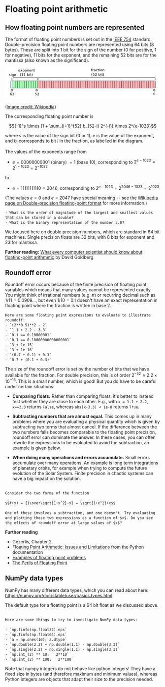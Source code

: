 # Floating point arithmetic

## How floating point numbers are represented

The format of floating point numbers is set out in the [IEEE 754](https://en.wikipedia.org/wiki/IEEE_754) standard. Double-precision floating point numbers are represented using 64 bits (8 bytes). These are split into 1 bit for the sign of the number (0 for positive, 1 for negative), 11 bits for the exponent, and the remaining 52 bits are for the mantissa (also known as the significand).

![Illustration of bit formatting for a double precision float](IEEE_754_Double_Floating_Point_Format.png)

([Image credit: Wikipedia](https://en.wikipedia.org/wiki/Double-precision_floating-point_format))

The corresponding floating point number is 

$$(-1)^s \times (1 + \sum_{i=1}^{52} b_{52-i} 2^{-i}) \times 2^{e-1023}$$

where $s$ is the value of the sign bit (0 or 1), $e$ is the value of the exponent, and $b_i$ corresponds to bit $i$ in the fraction, as labelled in the diagram.

The values of the exponents range from 
- $e=00000000001$ (binary) $=1$ (base 10), corresponding to $2^{e-1023}=2^{1-1023}=2^{-1022}$

to

- $e=11111111110=2046$, corresponding to $2^{e-1023}=2^{2046-1023}=2^{1023}$

(The values $e=0$ and $e=2047$ have special meaning -- see the [Wikipedia page on Double-precision floating-point format](https://en.wikipedia.org/wiki/Double-precision_floating-point_format) for more information.)


```{admonition} Questions
- What is the order of magnitude of the largest and smallest values that can be stored in a double?
- What is the binary representation of the number 3.0?
```


We focused here on double precision numbers, which are standard in 64 bit machines. Single precision floats are 32 bits, with 8 bits for exponent and 23 for mantissa.

**Further reading:** [What every computer scientist should know about floating-point arithmetic](https://dl.acm.org/doi/10.1145/103162.103163) by David Goldberg.

 
## Roundoff error

Roundoff error occurs because of the finite precision of floating point variables which means that many values cannot be represented exactly. You might think of irrational numbers (e.g. $\pi$) or recurring decimal such as $1/11=0.0909\dots$, but even $1/10=0.1$ doesn't have an exact representation in floating point where the fraction is written in base 2.

```{admonition} Exercise
Here are some floating point expressions to evaluate to illustrate roundoff:
- `(2**0.5)**2 - 2`
- `1.1 + 2.2 - 3.3`
- `0.1 == 0.10000001`
- `0.1 == 0.10000000000000001`
- `3 + 1e-15`
- `3 + 1e-16`
- `(0.7 + 0.1) + 0.3`
- `0.7 + (0.1 + 0.3)`
```

The size of the roundoff error is set by the number of bits that we have available for the fraction. For double precision, this is of order $2^{-52}\approx 2.2\times 10^{-16}$. This is a small number, which is good! But you do have to be careful under certain situations:

- **Comparing floats.** Rather than comparing floats, it's better to instead test whether they are close to each other. E.g., with `x = 1.1 + 2.2`, `x==3.3` returns `False`, whereas `abs(x-3.3) < 1e-8`  returns `True`.

- **Subtracting numbers that are almost equal.** This comes up in many problems where you are evaluating a physical quantity which is given by subtracting two terms that almost cancel. If the difference between the two numbers falls becomes comparable to the floating point precision, roundoff error can dominate the answer. In these cases, you can often rewrite the expressions to be evaluated to avoid the subtraction, an example is given below.

- **When doing many operations and errors accumulate.** Small errors accumulate over many operations. An example is long term integrations of planetary orbits, for example when trying to compute the future evolution of the Solar System. Finite precision in chaotic systems can have a big impact on the solution.

```{admonition} Exercise

Consider the two forms of the function

$$f(x) = {1\over\sqrt{1+x^2}-x} = \sqrt{1+x^2}+x$$

One of these involves a subtraction, and one doesn't. Try evaluating and plotting these two expressions as a function of $x$. Do you see the effects of roundoff error at large values of $x$?

```

**Further reading**

- Gezerlis, Chapter 2
- [Floating Point Arithmetic: Issues and Limitations](https://docs.python.org/3/tutorial/floatingpoint.html) from the Python documentation
- [Examples of floating point problems](https://jvns.ca/blog/2023/01/13/examples-of-floating-point-problems/)
- [The Perils of Floating Point](http://www.indowsway.com/floatingpoint.htm)


## NumPy data types

NumPy has many different data types, which you can read about here:
https://numpy.org/doc/stable/user/basics.types.html

The default type for a floating point is a 64 bit float as we discussed above.

```{admonition} Exercises

Here are some things to try to investigate NumPy data types:

- `np.finfo(np.float32).eps`
- `np.finfo(np.float64).eps`
- `a = np.ones(10); a.dtype`
- `np.double(2.2) + np.double(1.1) - np.double(3.3)`
- `np.single(2.2) + np.single(1.1) - np.single(3.3)`
- `np.int_(2) ** 10;   2**10`
- `np.int_(2) ** 100;   2**100`
```

Note that numpy integers do not behave like python integers! They have a fixed size in bytes (and therefore maximum and minimum values), whereas Python integers are objects that adapt their size to the precision needed.







